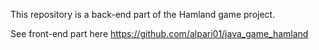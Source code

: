 This repository is a back-end part of the Hamland game project.

See front-end part here https://github.com/alpari01/java_game_hamland
